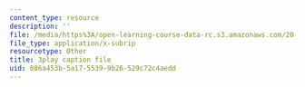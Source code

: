 ```yaml
---
content_type: resource
description: ''
file: /media/https%3A/open-learning-course-data-rc.s3.amazonaws.com/20-219-becoming-the-next-bill-nye-writing-and-hosting-the-educational-show-january-iap-2015/086a453b5a1755399b26529c72c4aedd_17uL1VoaWTQ.vtt
file_type: application/x-subrip
resourcetype: Other
title: 3play caption file
uid: 086a453b-5a17-5539-9b26-529c72c4aedd
---
```

